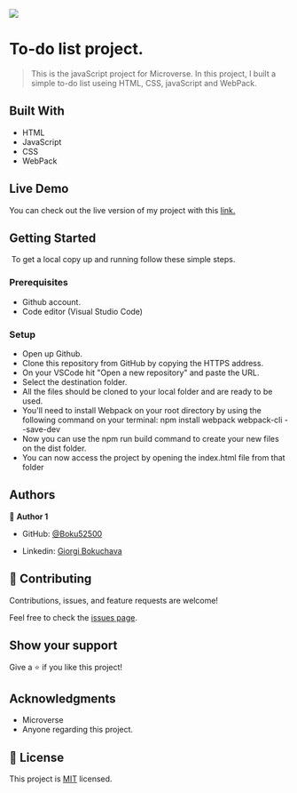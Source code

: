 ![](https://img.shields.io/badge/Microverse-blueviolet)

# To-do list project.

> This is the javaScript project for Microverse. In this project, I built a simple to-do list useing HTML, CSS, javaScript and WebPack.

## Built With 

- HTML
- JavaScript
- CSS
- WebPack

## Live Demo

You can check out the live version of my project with this [link.](https://boku52500.github.io/To-do-list/)

## Getting Started

​
To get a local copy up and running follow these simple steps.
​

### Prerequisites

- Github account.
- Code editor (Visual Studio Code)
  ​

### Setup

- Open up Github.
- Clone this repository from GitHub by copying the HTTPS address.
- On your VSCode hit "Open a new repository" and paste the URL.
- Select the destination folder.
- All the files should be cloned to your local folder and are ready to be used.
- You'll need to install Webpack on your root directory by using the following command on your terminal: npm install webpack webpack-cli --save-dev
- Now you can use the npm run build command to create your new files on the dist folder.
- You can now access the project by opening the index.html file from that folder

## Authors

👤 **Author 1**

- GitHub: [@Boku52500](https://github.com/Boku52500)

- Linkedin: [Giorgi Bokuchava](https://www.linkedin.com/in/giorgi-bokuchava-430252240/)


## 🤝 Contributing

Contributions, issues, and feature requests are welcome!

Feel free to check the [issues page](../../issues/).

## Show your support

Give a ⭐️ if you like this project!

## Acknowledgments

- Microverse
- Anyone regarding this project.

## 📝 License

This project is [MIT](./LICENSE) licensed.
